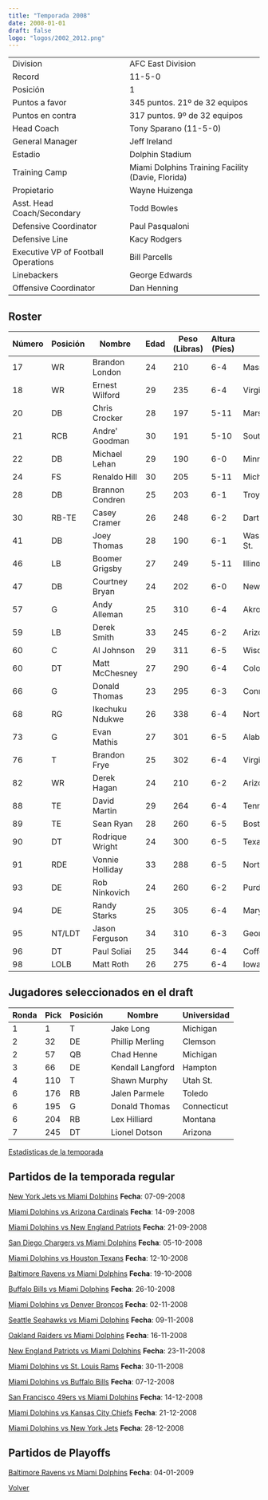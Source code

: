 ```yaml
---
title: "Temporada 2008"
date: 2008-01-01
draft: false
logo: "logos/2002_2012.png"
---
```


|                      |                      |
|-------------------------|---------------------------|
| Division               | AFC East Division            |
| Record                 | 11-5-0              |
| Posición               | 1            |
| Puntos a favor         | 345 puntos. 21º de 32 equipos           |
| Puntos en contra       | 317 puntos. 9º de 32 equipos       |
| Head Coach             | Tony Sparano (11-5-0)               |
| General Manager        | Jeff Ireland      |
| Estadio                | Dolphin Stadium             |
| Training Camp          | Miami Dolphins Training Facility (Davie, Florida)        |
| Propietario | Wayne Huizenga |
| Asst. Head Coach/Secondary | Todd Bowles |
| Defensive Coordinator | Paul Pasqualoni |
| Defensive Line | Kacy Rodgers |
| Executive VP of Football Operations | Bill Parcells |
| Linebackers | George Edwards |
| Offensive Coordinator | Dan Henning |


## Roster

| Número | Posición | Nombre           | Edad | Peso (Libras) | Altura (Píes) | Universidad          |
|--------|----------|------------------|------|---------------|---------------|----------------------|
| 17 | WR | Brandon London | 24 | 210 | 6-4 | Massachusetts |
| 18 | WR | Ernest Wilford | 29 | 235 | 6-4 | Virginia Tech |
| 20 | DB | Chris Crocker | 28 | 197 | 5-11 | Marshall |
| 21 | RCB | Andre' Goodman | 30 | 191 | 5-10 | South Carolina |
| 22 | DB | Michael Lehan | 29 | 190 | 6-0 | Minnesota |
| 24 | FS | Renaldo Hill | 30 | 205 | 5-11 | Michigan St. |
| 28 | DB | Brannon Condren | 25 | 203 | 6-1 | Troy |
| 30 | RB-TE | Casey Cramer | 26 | 248 | 6-2 | Dartmouth |
| 41 | DB | Joey Thomas | 28 | 190 | 6-1 | Washington,Montana St. |
| 46 | LB | Boomer Grigsby | 27 | 249 | 5-11 | Illinois St. |
| 47 | DB | Courtney Bryan | 24 | 202 | 6-0 | New Mexico St. |
| 57 | G | Andy Alleman | 25 | 310 | 6-4 | Akron |
| 59 | LB | Derek Smith | 33 | 245 | 6-2 | Arizona St. |
| 60 | C | Al Johnson | 29 | 311 | 6-5 | Wisconsin |
| 60 | DT | Matt McChesney | 27 | 290 | 6-4 | Colorado |
| 66 | G | Donald Thomas | 23 | 295 | 6-3 | Connecticut |
| 68 | RG | Ikechuku Ndukwe | 26 | 338 | 6-4 | Northwestern |
| 73 | G | Evan Mathis | 27 | 301 | 6-5 | Alabama |
| 76 | T | Brandon Frye | 25 | 302 | 6-4 | Virginia Tech |
| 82 | WR | Derek Hagan | 24 | 210 | 6-2 | Arizona St. |
| 88 | TE | David Martin | 29 | 264 | 6-4 | Tennessee |
| 89 | TE | Sean Ryan | 28 | 260 | 6-5 | Boston Col. |
| 90 | DT | Rodrique Wright | 24 | 300 | 6-5 | Texas |
| 91 | RDE | Vonnie Holliday | 33 | 288 | 6-5 | North Carolina |
| 93 | DE | Rob Ninkovich | 24 | 260 | 6-2 | Purdue |
| 94 | DE | Randy Starks | 25 | 305 | 6-4 | Maryland |
| 95 | NT/LDT | Jason Ferguson | 34 | 310 | 6-3 | Georgia |
| 96 | DT | Paul Soliai | 25 | 344 | 6-4 | Coffeyville CC,Utah |
| 98 | LOLB | Matt Roth | 26 | 275 | 6-4 | Iowa |


## Jugadores seleccionados en el draft

| Ronda | Pick | Posición | Nombre           | Universidad          |
|-------|------|----------|------------------|----------------------|
| 1 | 1 | T | Jake Long | Michigan |
| 2 | 32 | DE | Phillip Merling | Clemson |
| 2 | 57 | QB | Chad Henne | Michigan |
| 3 | 66 | DE | Kendall Langford | Hampton |
| 4 | 110 | T | Shawn Murphy | Utah St. |
| 6 | 176 | RB | Jalen Parmele | Toledo |
| 6 | 195 | G | Donald Thomas | Connecticut |
| 6 | 204 | RB | Lex Hilliard | Montana |
| 7 | 245 | DT | Lionel Dotson | Arizona |



[Estadisticas de la temporada](/historia/stats/2008)

## Partidos de la temporada regular

[New York Jets vs Miami Dolphins](/historia/partidos/nyj-mia-20080907) **Fecha**: 07-09-2008

[Miami Dolphins vs Arizona Cardinals](/historia/partidos/mia-ari-20080914) **Fecha**: 14-09-2008

[Miami Dolphins vs New England Patriots](/historia/partidos/mia-ne-20080921) **Fecha**: 21-09-2008

[San Diego Chargers vs Miami Dolphins](/historia/partidos/sd-mia-20081005) **Fecha**: 05-10-2008

[Miami Dolphins vs Houston Texans](/historia/partidos/mia-hou-20081012) **Fecha**: 12-10-2008

[Baltimore Ravens vs Miami Dolphins](/historia/partidos/bal-mia-20081019) **Fecha**: 19-10-2008

[Buffalo Bills vs Miami Dolphins](/historia/partidos/buf-mia-20081026) **Fecha**: 26-10-2008

[Miami Dolphins vs Denver Broncos](/historia/partidos/mia-den-20081102) **Fecha**: 02-11-2008

[Seattle Seahawks vs Miami Dolphins](/historia/partidos/sea-mia-20081109) **Fecha**: 09-11-2008

[Oakland Raiders vs Miami Dolphins](/historia/partidos/oak-mia-20081116) **Fecha**: 16-11-2008

[New England Patriots vs Miami Dolphins](/historia/partidos/ne-mia-20081123) **Fecha**: 23-11-2008

[Miami Dolphins vs St. Louis Rams](/historia/partidos/mia-stl-20081130) **Fecha**: 30-11-2008

[Miami Dolphins vs Buffalo Bills](/historia/partidos/mia-buf-20081207) **Fecha**: 07-12-2008

[San Francisco 49ers vs Miami Dolphins](/historia/partidos/sf-mia-20081214) **Fecha**: 14-12-2008

[Miami Dolphins vs Kansas City Chiefs](/historia/partidos/mia-kc-20081221) **Fecha**: 21-12-2008

[Miami Dolphins vs New York Jets](/historia/partidos/mia-nyj-20081228) **Fecha**: 28-12-2008




## Partidos de Playoffs

[Baltimore Ravens vs Miami Dolphins](/historia/partidos/bal-mia-20090104) **Fecha**: 04-01-2009




[Volver](/historia)